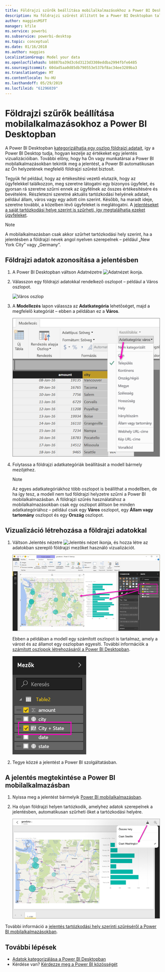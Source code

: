 ```yaml
---
title: Földrajzi szűrők beállítása mobilalkalmazásokhoz a Power BI Desktopban
description: Ha földrajzi szűrést állított be a Power BI Desktopban található modellben, automatikusan tartózkodási helye szerint szűrheti az adatokat a Power BI mobilalkalmazásokban.
author: maggiesMSFT
manager: kfile
ms.service: powerbi
ms.subservice: powerbi-desktop
ms.topic: conceptual
ms.date: 01/16/2018
ms.author: maggies
LocalizationGroup: Model your data
ms.openlocfilehash: b8887ba39d3c6d3123d3308eddba2994fbfe6485
ms.sourcegitcommit: 60dad5aa0d85db790553e537bf8ac34ee3289ba3
ms.translationtype: MT
ms.contentlocale: hu-HU
ms.lasthandoff: 05/29/2019
ms.locfileid: "61296039"
---
```

# <a name="set-geographic-filters-in-power-bi-desktop-for-the-mobile-apps"></a>Földrajzi szűrők beállítása mobilalkalmazásokhoz a Power BI Desktopban
A Power BI Desktopban [kategorizálhatja egy oszlop földrajzi adatait](desktop-data-categorization.md), így a Power BI Desktop tudja, hogyan kezelje az értékeket egy jelentés vizualizációiban. További előny, hogy ha Ön vagy munkatársai a Power BI mobilalkalmazásokban tekintik meg a jelentést, a Power BI automatikusan az Ön helyzetének megfelelő földrajzi szűrést biztosít. 

Tegyük fel például, hogy az értékesítési vezető elutazik, hogy az ügyfelekkel találkozzon, meg szeretne látogatni egy bizonyos ügyfelet, és gyorsan rá szeretne szűrni ennek az ügyfélnek az összes értékesítésére és bevételére. Részletezni szeretné aktuális tartózkodási helyének adatait, például állam, város vagy egy adott cím szerint. Később, ha maradt ideje, szeretne további, a közelben lévő ügyfeleket is meglátogatni. A [jelentéseket a saját tartózkodási helye szerint is szűrheti, így megtalálhatja ezeket ügyfeleket](consumer/mobile/mobile-apps-geographic-filtering.md).

> [!NOTE]
> A mobilalkalmazásban csak akkor szűrhet tartózkodási hely szerint, ha a jelentésben a földrajzi nevek angol nyelven szerepelnek – például „New York City” vagy „Germany”.
> 
> 

## <a name="identify-geographic-data-in-your-report"></a>Földrajzi adatok azonosítása a jelentésben
1. A Power BI Desktopban váltson Adatnézetre ![Adatnézet ikonja](media/desktop-mobile-geofiltering/pbi_desktop_data_icon.png).
2. Válasszon egy földrajzi adatokkal rendelkező oszlopot – például a Város oszlopot.
   
    ![Város oszlop](media/desktop-mobile-geofiltering/power-bi-desktop-geo-column.png)
3. A **Modellezés** lapon válassza az **Adatkategória** lehetőséget, majd a megfelelő kategóriát – ebben a példában ez a **Város**.
   
    ![Adatkategória doboz](media/desktop-mobile-geofiltering/power-bi-desktop-geo-category.png)
4. Folytassa a földrajzi adatkategóriák beállítását a modell bármely mezőjéhez. 
   
   > [!NOTE]
   > Az egyes adatkategóriákhoz több oszlopot is beállíthat a modellben, de ha így tesz, a modell nem tud földrajzi helyzetre szűrni a Power BI mobilalkalmazásban. A földrajzi szűrés használatához a mobilalkalmazásokban csak egy oszlopot állítson be minden adatkategóriához – például csak egy **Város** oszlopot, egy **Állam vagy tartomány** oszlopot és egy **Ország** oszlopot. 
   > 
   > 

## <a name="create-visuals-with-your-geographic-data"></a>Vizualizáció létrehozása a földrajzi adatokkal
1. Váltson Jelentés nézetre ![Jelentés nézet ikonja](media/desktop-mobile-geofiltering/power-bi-desktop-report-icon.png), és hozza létre az adatokban szereplő földrajzi mezőket használó vizualizációt. 
   
    ![Jelentés térképpel](media/desktop-mobile-geofiltering/power-bi-desktop-geo-report.png)
   
    Ebben a példában a modell egy számított oszlopot is tartalmaz, amely a várost és az államot egy oszlopban egyesíti. További információk a [számított oszlopok létrehozásáról a Power BI Desktopban](desktop-calculated-columns.md).
   
    ![Város + Állam mező](media/desktop-mobile-geofiltering/power-bi-desktop-city-state-column.png)
2. Tegye közzé a jelentést a Power BI szolgáltatásban.

## <a name="view-the-report-in-power-bi-mobile-app"></a>A jelentés megtekintése a Power BI mobilalkalmazásban
1. Nyissa meg a jelentést bármelyik [Power BI mobilalkalmazásban](consumer/mobile/mobile-apps-for-mobile-devices.md).
2. Ha olyan földrajzi helyen tartózkodik, amelyhez adatok szerepelnek a jelentésben, automatikusan szűrheti őket a tartózkodási helyére.
   
    ![Földrajzi szűrő a mobilalkalmazásban](media/desktop-mobile-geofiltering/power-bi-mobile-geo-map-set-filter.png)

További információ a [jelentés tartózkodási hely szerinti szűréséről a Power BI mobilalkalmazásokban](consumer/mobile/mobile-apps-geographic-filtering.md).

## <a name="next-steps"></a>További lépések
* [Adatok kategorizálása a Power BI Desktopban](desktop-data-categorization.md)  
* Kérdése van? [Kérdezze meg a Power BI közösségét](http://community.powerbi.com/)

